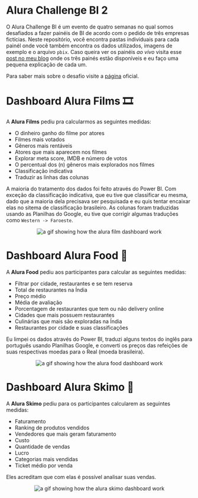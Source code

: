 # Alura Challenge BI 2

O Alura Challenge BI é um evento de quatro semanas no qual somos desafiados a fazer painéis de BI de acordo com o pedido de três empresas fictícias. Neste repositório, você encontra pastas individuais para cada painél onde você também encontra os dados utilizados, imagens de exemplo e o arquivo `pbix`. Caso queira ver os painéis _ao vivo_ visita esse [post no meu blog](https://devmedeiros.com/pt/post/alura-challenge-bi-2/) onde os três painés estão disponíveis e eu faço uma pequena explicação de cada um.

Para saber mais sobre o desafio visite a [página](https://www.alura.com.br/challenges/bi-2?host=https://cursos.alura.com.br) oficial.

# Dashboard Alura Films 🎞️

A **Alura Films** pediu pra calcularmos as seguintes medidas:

- O dinheiro ganho do filme por atores
- Filmes mais votados
- Gêneros mais rentáveis
- Atores que mais aparecem nos filmes
- Explorar meta score, IMDB e número de votos
- O percentual dos (n) gêneros mais explorados nos filmes
- Classificação indicativa
- Traduzir as linhas das colunas

A maioria do tratamento dos dados foi feito através do Power BI. Com exceção da classificação indicativa, que eu tive que classificar eu mesma, dado que a maioria dela precisava ser pesquisada e eu quis tentar encaixar elas no sitema de classificação brasileiro. As colunas foram traduzidas usando as Planilhas do Google, eu tive que corrigir algumas traduções como `Western -> Faroeste`.

<p align="center">
  <img src="https://user-images.githubusercontent.com/33239902/176896739-26bf78ef-980f-494b-b9a3-aeb596f46d03.gif" alt="a gif showing how the alura film dashboard work">
</p>

# Dashboard Alura Food 🍝

A **Alura Food** pediu aos participantes para calcular as seguintes medidas:

 - Filtrar por cidade, restaurantes e se tem reserva
 - Total de restaurantes na Índia
 - Preço médio
 - Média de avaliação
 - Porcentagem de restaurantes que tem ou não delivery online
 - Cidades que mais possuem restaurantes
 - Culinárias que mais são exploradas na Índia
 - Restaurantes por cidade e suas classificações

Eu limpei os dados através do Power BI, traduzi alguns textos do inglês para português usando Planilhas Google, e converti os preços das refeições de suas respectivas moedas para o Real (moeda brasileira).

<p align="center">
  <img src="https://user-images.githubusercontent.com/33239902/176906617-80e0a1c3-3b3a-4f26-9ee1-2747ba1e00e1.gif" alt="a gif showing how the alura food dashboard work">
</p>

# Dashboard Alura Skimo 🍨

A **Alura Skimo** pediu para os participantes calcularem as seguintes medidas:

- Faturamento
- Ranking de produtos vendidos
- Vendedores que mais geram faturamento
- Custo
- Quantidade de vendas
- Lucro
- Categorias mais vendidas
- Ticket médio por venda

Eles acreditam que com elas é possível analisar suas vendas.

<p align="center">
  <img src="https://user-images.githubusercontent.com/33239902/176907407-32c95cf4-b6c2-4752-9c85-dab3cf2d8bcf.gif" alt="a gif showing how the alura skimo dashboard work">
</p>
